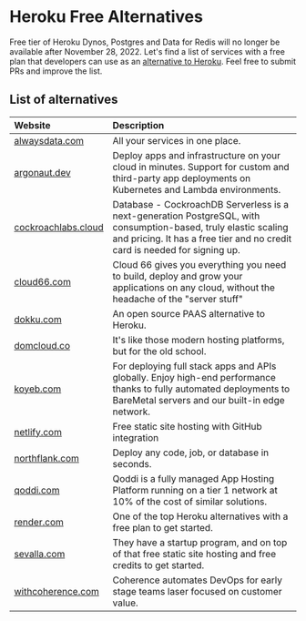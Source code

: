 # Heroku Free Alternatives
Free tier of Heroku Dynos, Postgres and Data for Redis will no longer be available after November 28, 2022. Let's find a list of services with a free plan that developers can use as an [alternative to Heroku](https://engagespot.co/blog/free-heroku-alternatives). Feel free to submit PRs and improve the list.

## List of alternatives
| Website | Description|
| :---- | :-------------|
| [alwaysdata.com](https://www.alwaysdata.com/en/) | All your services in one place. |
| [argonaut.dev](https://www.argonaut.dev/) | Deploy apps and infrastructure on your cloud in minutes. Support for custom and third-party app deployments on Kubernetes and Lambda environments. |
| [cockroachlabs.cloud](https://cockroachlabs.cloud/) | Database - CockroachDB Serverless is a next-generation PostgreSQL, with consumption-based, truly elastic scaling and pricing. It has a free tier and no credit card is needed for signing up. |
| [cloud66.com](https://www.cloud66.com/) | Cloud 66 gives you everything you need to build, deploy and grow your applications on any cloud, without the headache of the "server stuff" |
| [dokku.com](https://dokku.com/) | An open source PAAS alternative to Heroku. |
| [domcloud.co](https://domcloud.co/) | It's like those modern hosting platforms, but for the old school. |
| [koyeb.com](https://www.koyeb.com) | For deploying full stack apps and APIs globally. Enjoy high-end performance thanks to fully automated deployments to BareMetal servers and our built-in edge network. |
| [netlify.com](https://www.netlify.com/) | Free static site hosting with GitHub integration |
| [northflank.com](https://www.northflank.com/) | Deploy any code, job, or database in seconds. |
| [qoddi.com](https://qoddi.com/) | Qoddi is a fully managed App Hosting Platform running on a tier 1 network at 10% of the cost of similar solutions. |
| [render.com](https://render.com/) | One of the top Heroku alternatives with a free plan to get started. |
| [sevalla.com](https://sevalla.com/startup-program/) | They have a startup program, and on top of that free static site hosting and free credits to get started. |
| [withcoherence.com](https://www.withcoherence.com/) | Coherence automates DevOps for early stage teams laser focused on customer value. |

